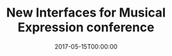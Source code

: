 ---
acronym: NIME 2017
date: '2017-05-15T00:00:00'
ext_url: http://www.nime2017.org
location: Copenhagen, Denmark
submission_date: '2017-01-24T00:00:00'
title: New Interfaces for Musical Expression conference
---